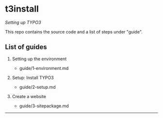 # t3install

*Setting up TYPO3*

This repo contains the source code and a list of steps under "guide". 

## List of guides

1. Setting up the environment
	- guide/1-environment.md

2. Setup: Install TYPO3
	- guide/2-setup.md

3. Create a website
	- guide/3-sitepackage.md

***
